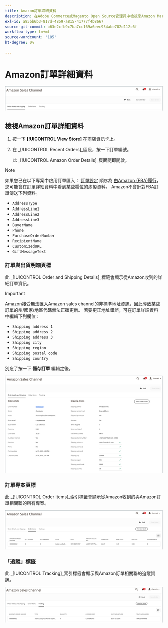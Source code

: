 ```yaml
---
title: Amazon訂單詳細資料
description: 在Adobe Commerce或Magento Open Source管理員中檢視您Amazon Marketplace訂單的詳細資料。
exl-id: a85bb6b3-817d-4859-a815-41777f4b8667
source-git-commit: b63e2cfb9c7ba7cc169a6eec954abe782d112c6f
workflow-type: tm+mt
source-wordcount: '185'
ht-degree: 0%

---
```


# Amazon訂單詳細資料

![Amazon訂單詳細資料](assets/amazon-order-details-header.png)

## 檢視Amazon訂單詳細資料

1. 按一下 **[!UICONTROL View Store]** 在商店資訊卡上。

1. 在 _[!UICONTROL Recent Orders]_區段，按一下訂單編號。

   此 _[!UICONTROL Amazon Order Details]_頁面隨即開啟。

>[!NOTE]
>
>如果您已在以下專案中啟用訂單匯入： [訂單設定](./order-settings.md) 順序為 [由Amazon (FBA)履行](./fulfilled-by.md)，您可能會在訂單詳細資料中看到某些欄位的虛擬資料。 Amazon不會針對FBA訂單傳送下列資料。
>
> - `AddressType`
> - `AddressLine1`
> - `AddressLine2`
> - `AddressLine3`
> - `BuyerName`
> - `Phone`
> - `PurchaseOrderNumber`
> - `RecipientName`
> - `CustomizedURL`
> - `GiftMessageText`


### 訂單與出貨明細頁標

此 _[!UICONTROL Order and Shipping Details]_標籤會顯示從Amazon收到的詳細訂單資訊。

>[!IMPORTANT]
>
>Amazon接受無法匯入Amazon sales channel的非標準地址資訊，因此導致某些訂單的州/國家/地區代碼無法正確更新。 若要更正地址錯誤，可在訂單詳細資料中編輯下列欄位：
>
>- `Shipping address 1`
>- `Shipping address 2`
>- `Shipping address 3`
>- `Shipping city`
>- `Shipping region`
>- `Shipping postal code`
>- `Shipping country`
>
>別忘了按一下 **儲存訂單** 編輯之後。

![訂單與送貨詳細資料](assets/amazon-order-details.png)

### 訂單專案頁標

此 _[!UICONTROL Order Items]_索引標籤會顯示從Amazon收到的與Amazon訂單相關聯的所有專案。

![訂單料號明細](assets/amazon-order-item-details.png)

### 「追蹤」標籤

此 _[!UICONTROL Tracking]_索引標籤會顯示與Amazon訂單相關聯的追蹤資訊。

![追蹤詳細資料](assets/amazon-order-tracking-details.png)
